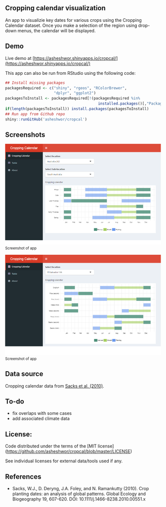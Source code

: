 ## Cropping calendar visualization

An app to visualizie key dates for various crops using the Cropping Calendar dataset. Once you make a selection of the region using drop-down menus, the calendar will be displayed.

## Demo

Live demo at [https://asheshwor.shinyapps.io/cropcal/](https://asheshwor.shinyapps.io/cropcal/)

This app can also be run from RStudio using the following code:

```R
## Install missing packages
packagesRequired <- c("shiny", "rgeos", "RColorBrewer",
                      "dplyr", "ggplot2")
packagesToInstall <- packagesRequired[!(packagesRequired %in%
                                          installed.packages()[,"Package"])]
if(length(packagesToInstall)) install.packages(packagesToInstall)
## Run app from Github repo
shiny::runGitHub('asheshwor/cropcal')
```

## Screenshots

![app screenshot 1](img/eg_au.png)
<small>Screenshot of app</small>

![app screenshot 2](img/eg_elsalvador.png)
<small>Screenshot of app</small>

## Data source

Cropping calendar data from [Sacks et al. (2010)](https://nelson.wisc.edu/sage/data-and-models/crop-calendar-dataset/index.php).

## To-do

* fix overlaps with some cases
* add associated climate data

## License:

Code distributed under the terms of the [MIT license] (https://github.com/asheshwor/cropcal/blob/master/LICENSE)

See individual licenses for external data/tools used if any.

## References
* Sacks, W.J., D. Deryng, J.A. Foley, and N. Ramankutty (2010). Crop planting dates: an analysis of global patterns. Global Ecology and Biogeography 19, 607-620. DOI: 10.1111/j.1466-8238.2010.00551.x
